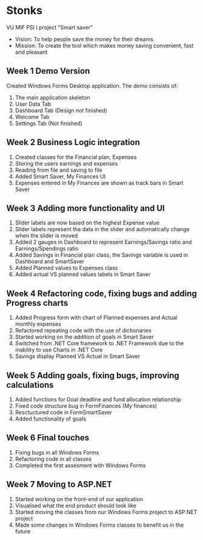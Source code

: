 # Stonks
VU MIF PSI I project "Smart saver"

* Vision: To help people save the money for their dreams
* Mission: To create the tool which makes money saving convenient, fast and pleasant

## Week 1 Demo Version
Created Windows Forms Desktop application. The demo consists of:
  1. The main application skeleton
  2. User Data Tab
  3. Dashboard Tab (Design not finished)
  4. Welcome Tab
  5. Settings Tab (Not finished)
## Week 2 Business Logic integration
  1. Created classes for the Financial plan, Expenses
  2. Storing the users earnings and expenses
  3. Reading from file and saving to file
  4. Added Smart Saver, My Finances UI
  5. Expenses entered in My Finances are shown as track bars in Smart Saver
## Week 3 Adding more functionality and UI
  1. Slider labels are now based on the highest Expense value
  2. Slider labels represent the data in the slider and automatically change when the slider is moved
  3. Added 2 gauges in Dashboard to represent Earnings/Savings ratio and Earnings/Spendings ratio
  4. Added Savings in Financial plan class, the Savings variable is used in Dashboard and SmartSaver
  5. Added Planned values to Expenses class
  6. Added actual VS planned values labels in Smart Saver
## Week 4 Refactoring code, fixing bugs and adding Progress charts
  1. Added Progress form with chart of Planned expenses and Actual monthly expenses
  2. Refactored repeating code with the use of dictionaries
  3. Started working on the addition of goals in Smart Saver
  4. Switched from .NET Core framework to .NET Framework due to the inability to use Charts in .NET Core
  5. Savings display Planned VS Actual in Smart Saver 
## Week 5 Adding goals, fixing bugs, improving calculations
  1. Added functions for Goal deadline and fund allocation relationship
  2. Fixed code structure bug in FormFinances (My finances)
  3. Resctuctured code in FormSmartSaver
  4. Added functionality of goals
## Week 6 Final touches
  1. Fixing bugs in all Windows Forms
  2. Refactoring code in all classes 
  3. Completed the first assesment with Windows Forms
## Week 7 Moving to ASP.NET
  1. Started working on the front-end of our application
  2. Visualised what the end product should look like
  3. Started moving the classes from our Windows Forms project to ASP.NET project
  4. Made some changes in Windows Forms classes to benefit us in the future
